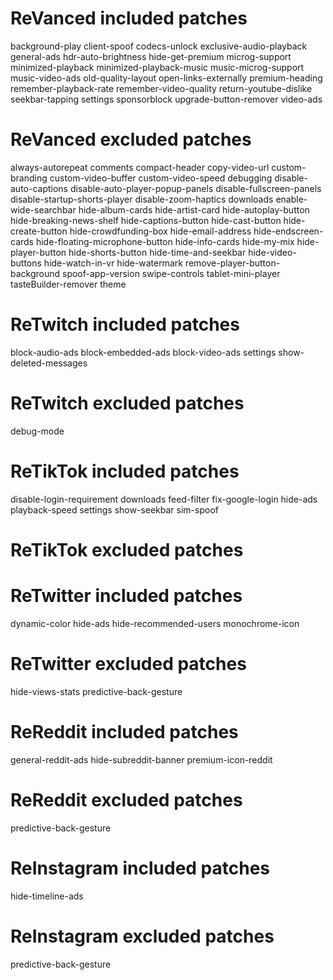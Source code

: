 # ReVanced included patches
background-play
client-spoof
codecs-unlock
exclusive-audio-playback
general-ads
hdr-auto-brightness
hide-get-premium
microg-support
minimized-playback
minimized-playback-music
music-microg-support
music-video-ads
old-quality-layout
open-links-externally
premium-heading
remember-playback-rate
remember-video-quality
return-youtube-dislike
seekbar-tapping
settings
sponsorblock
upgrade-button-remover
video-ads
# ReVanced excluded patches
always-autorepeat
comments
compact-header
copy-video-url
custom-branding
custom-video-buffer
custom-video-speed
debugging
disable-auto-captions
disable-auto-player-popup-panels
disable-fullscreen-panels
disable-startup-shorts-player
disable-zoom-haptics
downloads
enable-wide-searchbar
hide-album-cards
hide-artist-card
hide-autoplay-button
hide-breaking-news-shelf
hide-captions-button
hide-cast-button
hide-create-button
hide-crowdfunding-box
hide-email-address
hide-endscreen-cards
hide-floating-microphone-button
hide-info-cards
hide-my-mix
hide-player-button
hide-shorts-button
hide-time-and-seekbar
hide-video-buttons
hide-watch-in-vr
hide-watermark
remove-player-button-background
spoof-app-version
swipe-controls
tablet-mini-player
tasteBuilder-remover
theme
# ReTwitch included patches
block-audio-ads
block-embedded-ads
block-video-ads
settings
show-deleted-messages
# ReTwitch excluded patches
debug-mode
# ReTikTok included patches
disable-login-requirement
downloads
feed-filter
fix-google-login
hide-ads
playback-speed
settings
show-seekbar
sim-spoof
# ReTikTok excluded patches

# ReTwitter included patches
dynamic-color
hide-ads
hide-recommended-users
monochrome-icon
# ReTwitter excluded patches
hide-views-stats
predictive-back-gesture
# ReReddit included patches
general-reddit-ads
hide-subreddit-banner
premium-icon-reddit
# ReReddit excluded patches
predictive-back-gesture
# ReInstagram included patches
hide-timeline-ads
# ReInstagram excluded patches
predictive-back-gesture
